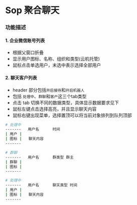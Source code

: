 # Sop 聚合聊天


### 功能描述


#### 1. 企业微信账号列表
- 根据父窗口折叠
- 显示用户图标、名称、组织和类型(云机托管)
- 鼠标点击单选用户，未选中表示选择全部用户



#### 2. 聊天客户列表
- header 部分包括`开启接待`和`开启机器人` 
- 包括 `处理中`、`群聊`和`客户`这三个tab类型
- 点击 tab 切换不同的数据类型，具体显示数据要求见下
- 鼠标左键点击选择高亮，并且显示聊天内容
- 鼠标右键出现菜单，选择置顶可以将当前对象排列到队列顶部


```bash
# 处理中
-------   用户名      时间
| 用户 |
| 图标 |   聊天内容
-------

# 群聊
-------   用户名      群类型 群主
| 群聊 |
| 图标 |  
-------

# 处理中
-------   用户名      聊天类型 时间
| 用户 |
| 图标 |   聊天内容
-------
```


